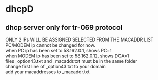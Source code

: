 # dhcpD
## dhcp server only for tr-069 protocol

ONLY 2 IPs WILL BE ASSIGNED SELECTED FROM THE MACADDR LIST<BR>
PC/MODEM ip cannot be changed for now.<BR>
when PC ip has been set to 58.162.0.1, shows PC=1<BR>
when MODEM ip has been set to 58.162.0.12, shows DGA=1<BR>
files _option43.txt and _macaddr.txt must be in the same folder<BR>
change first line of _option43.txt to your domain<BR>
add your macaddresses to _macaddr.txt<BR>
